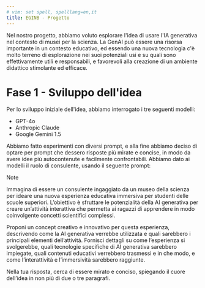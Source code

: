 ```yaml
---
# vim: set spell, spelllang=en,it
title: EGINB - Progetto
---
```


Nel nostro progetto, abbiamo voluto esplorare l'idea di usare l'IA generativa
nel contesto di musei per la scienza. La GenAI può essere una risorsa
importante in un contesto educativo, ed essendo una nuova tecnologia c'è molto
terreno di esplorazione nei suoi potenziali usi e su quali sono effettivamente
utili e responsabili, e favorevoli alla creazione di un ambiente didattico
stimolante ed efficace. 

# Fase 1 - Sviluppo dell'idea

Per lo sviluppo iniziale dell'idea, abbiamo interrogato i tre seguenti modelli:

- GPT-4o
- Anthropic Claude
- Google Gemini 1.5

Abbiamo fatto esperimenti con diversi prompt, e alla fine abbiamo deciso di
optare per prompt che dessero risposte più mirate e concise, in modo da avere
idee più autocontenute e facilmente confrontabili. Abbiamo dato ai modelli il
ruolo di consulente, usando il seguente prompt:

> [!NOTE]
>
>Immagina di essere un consulente ingaggiato da un museo della scienza per
>ideare una nuova esperienza educativa immersiva per studenti delle scuole
>superiori. L’obiettivo è sfruttare le potenzialità della AI generativa per
>creare un’attività interattiva che permetta ai ragazzi di apprendere in modo
>coinvolgente concetti scientifici complessi.
>
> Proponi un concept creativo e innovativo per questa esperienza, descrivendo
come la AI generativa verrebbe utilizzata e quali sarebbero i principali
elementi dell’attività. Fornisci dettagli su come l’esperienza si svolgerebbe,
quali tecnologie specifiche di AI generativa sarebbero impiegate, quali
contenuti educativi verrebbero trasmessi e in che modo, e come l’interattività
e l’immersività sarebbero raggiunte.
>
> Nella tua risposta, cerca di essere mirato e conciso, spiegando il cuore
> dell’idea in non più di due o tre paragrafi.



